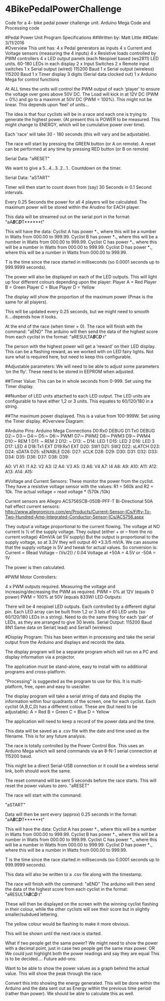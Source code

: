 # 4BikePedalPowerChallenge
Code for a 4- bike pedal power challenge unit. Arduino Mega Code and Processing code


#Pedal Power Unit Program Specifications
##Written by: 	Matt Little
##Date:		3/11/2016	
#Overview
This unit has:
4 x Pedal generators as inputs
4 x Current and Voltage sensors (measuring the 4 inputs)
4 x Resistive loads controlled by PWM controllers
4 x LED output panels (each Neopixel based (ws2811) LED units. 60-180 LEDs in each display
2 x Input Switches
2 x Remote input switches
1 x Serial output (wired) 115200 Baud
1 x Serial output (wireless) 115200 Baud
1 x Timer display 3 digits (Serial data clocked out)
1 x Arduino Mega for control functions

At ALL times the units will control the PWM output of each ‘player’ to ensure the voltage over goes above 50V DC.
The Load will kick in at 12V DC (PWM = 0%) and go to a maximm at 50V DC (PWM = 100%). This might not be linear. This depends upon ‘feel’ of units...


The idea is that four cyclists will be in a race and each one is trying to generate the highest power. (At present this is POWER to be measured. This might change to ENERGY, which will be cumulative power over time).

Each 'race' will take 30 - 180 seconds (this will vary and be adjustable).

The race will start by pressing the GREEN button (or A on remote).
A reset can be performed at any time by pressing RED button (or B on remote)

Serial Data: "aRESET"

We want to give a 5...4...3..2...1.. Countdown on the timer.

Serial Data: "aSTART"

Timer will then start to count down from (say) 30 Seconds in 0.1 Second intervals.

Every 0.25 Seconds the power for all 4 players will be calculated.
The maximum power will be stored within the Arudino for EACH player.

This data will be streamed out on the serial port in the format:
"aA*****B*****C*****D*****T******t"

This will have the data:
Cyclist A has power ***.**, where this will be a number in Watts from 000.00 to 999.99.
Cyclist B has power ***.**, where this will be a number in Watts from 000.00 to 999.99.
Cyclist C has power ***.**, where this will be a number in Watts from 000.00 to 999.99.
Cyclist D has power ***.**, where this will be a number in Watts from 000.00 to 999.99.

T is the time since the race started in milliseconds (so 0.0001 seconds up to 999.9999 seconds).

The power will also be displayed on each of the LED outputs.
This will light up four different colours depending upon the player:
Player A = Red
Player B = Green
Player C = Blue
Player D = Yellow

The display will show the proportion of the maximum power (Pmax is the same for all players).

This will be updated every 0.25 seconds, but we might need to smooth it….depends how it looks.

At the end of the race (when timer = 0).
The race will finish with the command:
"aEND"
The arduino will then send the data of the highest score from each cyclist in the format:
"aRESULTA*****B*****C*****D***** t"

The person with the highest power will get a ‘reward’ on their LED display.
This can be a flashing reward, as we worked with on LED fairy lights. Not sure what is required here, but need to keep this configurable.

#Adjustable parameters:
We will need to be able to adjust some parameters ‘on the fly’.
These need to be stored in EEPROM when adjusted.

##Timer Value: This can be in whole seconds from 0-999. 
Set using the Timer display.

##Number of LED units attached to each LED output.
The LED units are configurable to have either 1,2 or 3 units. This equates to 60/120/180 in a string.

##The maximum power displayed.
This is a value from 100-999W.
Set using the Timer display.
#Overview Diagram:

#Arduino Pins:
Arduino Mega Connections
D0:Rx0 DEBUG
D1:Tx0 DEBUG
D2:~ 
D3:~
D4:~
D5:~
D6:~ PWM1
D7:~ PWM2
D8:~ PWM3
D9:~ PWM4
D10:~ REM 1
D11: ~ REM 2
D12: ~
D13: ~ 
D14: LED 1
D15: LED 2
D16: LED 3
D17: LED 4
D18:Tx1 EXT
D19:Rx1 EXT
D20: SW1
D21: SW2
D22: sLATCH
D23: 
D24: sDATA
D25: sENABLE
D26:
D27: sCLK
D28:
D29:
D30:
D31: 
D32: 
D33: 
D34:
D35:
D36:
D37:
D38:
D39:


A0: V1
A1: I1
A2: V2
A3: I2
A4: V3
A5: I3
A6: V4
A7: I4
A8: 
A9:
A10:
A11: 
A12: 
A13: 
A14:
A15:

#Voltage and Current Sensors:
These monitor the power from the cyclist.
They have a resistive voltage sensor with the values:
R1 = 560k and R2 = 10k.
The actual voltage = read voltage * (570k /10k)

Current sensors are Allegro ACS756SCB-050B-PFF-T  Bi-Directional 50A hall effect current sensors:
http://www.allegromicro.com/en/Products/Current-Sensor-ICs/Fifty-To-Two-Hundred-Amp-Integrated-Conductor-Sensor-ICs/ACS756.aspx

They output a voltage proportional to the current flowing.
The voltage at NO current is ½ of the supply voltage.
They output (either + or – from the no current voltage) 40mV/A (at 5V supply)
But the output is proportional to the supply voltage, so at 3.3V they will output 40 *3.3/5 mV/A.
We can assume that the supply voltage is 5V and tweak for actual values.
So conversion is:
Current = (Read Voltage – (Vs/2)) / 0.04
Voltage at +50A = 4.5V or -50A = 1V

The power is then calculated.


#PWM Motor Controllers:

4 x PWM outputs required.
Measuring the voltage and increasing/decreasing the PWM as required.
PWM = 0% at 12V (equals 0 power)
PWM = 100% at 50V (equals 833W)
LED Outputs:

There will be 4 neopixel LED outputs.
Each controlled by a different digital pin.
Each LED array can be built from 1,2 or 3 lots of 60 LED units (so 60/120/180 LEDs in a string).
Need to do the same thing for each ‘pair’ of LEDs, as they are arranged to give 30 levels.
Serial Output:
115200 Baud 8N1
Same data on Serial( lead) and Serial1 (wireless)

#Display Program:
This has been written in processing and take the serial output from the Arduino and displays and records the data.

The display program will be a separate program which will run on a PC and display information via a projector.

The application must be stand-alone, easy to install with no additional programs and cross-platform.

"Processing" is suggested as the program to use for this. It is multi-platform, free, open and easy to use/alter.

The display program will take a serial string of data and display the information within four quadrants of the screen, one for each cyclist.
Each cyclist (A,B,C,D) has a different colour. These are (but need to be adjustable):
A = Red
B = Green
C = Blue
D = Yellow

The application will need to keep a record of the power data and the time.

This data will be saved as a .csv file with the date and time used as the filename. This is for any future analysis.

The race is totally controlled by the Power Control Box. This uses an Arduino Mega which will send commands via an 8-N-1 serial connection at 115200 baud.

This might be a direct Serial-USB connection or it could be a wireless serial link, both should work the same.

The reset command will be sent 5 seconds before the race starts. This will reset the power values to zero.
"aRESET"

The race will start with the command:

"aSTART"

Data will then be sent every (approx) 0.25 seconds in the format:
"aA*****B*****C*****D*****T******t"

This will have the data:
Cyclist A has power ***.**, where this will be a number in Watts from 000.00 to 999.99.
Cyclist B has power ***.**, where this will be a number in Watts from 000.00 to 999.99.
Cyclist C has power ***.**, where this will be a number in Watts from 000.00 to 999.99.
Cyclist D has power ***.**, where this will be a number in Watts from 000.00 to 999.99.

T is the time since the race started in milliseconds (so 0.0001 seconds up to 999.9999 seconds).

This data will also be written to a .csv file along with the timestamp.

The race will finish with the command:
"aEND"
The arduino will then send the data of the highest score from each cyclist in the format:
"aRESULTA*****B*****C*****D***** t"
 
These will then be displayed on the screen with the winning cyclist flashing in their colour, while the other cyclists will see their score but in slightly smaller/subdued lettering.

The yellow colour would be flashing to make it more obvious.

This will be shown until the next race is started.

What if two people get the same power?
We might need to show the power with a decimal point, just in case two people get the same max power. 
OR
We could just highlight both the power readings and say they are equal
This is to be decided....
Future add-ons:

Want to be able to show the power values as a graph behind the actual value. This will show the peak through the race.

Convert this into showing the energy generated. This will be done within the Arduino and the data sent out as Energy within the previous time period (rather than power).
We should be able to calculate this as well.

